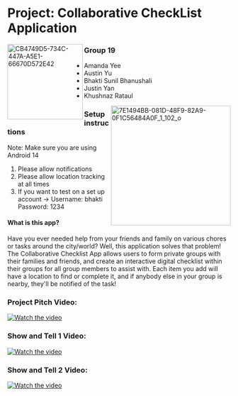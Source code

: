 # Project: Collaborative CheckList Application
<img align = "left" src ="https://github.com/CMPT-361-Group-19/CheckList/assets/113317290/fa74a35c-c081-4682-a70a-7bb19678ea2f" alt = "CB4749D5-734C-447A-A5E1-66670D572E42" width = "170"/>

### Group 19

- Amanda Yee       
- Austin Yu
- Bhakti Sunil Bhanushali
- Justin Yan
- Khushnaz Rataul

<img align= "right" src ="https://github.com/CMPT-361-Group-19/CheckList/assets/113317290/2798b259-51ff-419d-982d-492e0c3095a1" alt = "7E1494BB-081D-48F9-82A9-0F1C56484A0F_1_102_o" width = "270">

### Setup instructions
Note: Make sure you are using Android 14
1. Please allow notifications
2. Please allow location tracking at all times
3. If you want to test on a set up account -> Username: bhakti Password: 1234

#### What is this app?
Have you ever needed help from your friends and family on various chores or tasks around the city/world? Well, this application solves that problem! The Collaborative Checklist App allows users to form private groups with their families and friends, and create an interactive digital checklist within their groups for all group members to assist with. Each item you add will have a location to find or complete it, and if anybody else in your group is nearby, they'll be notified of the task! 

### Project Pitch Video:
[![Watch the video](https://img.youtube.com/vi/K_wwNdYyGa4/maxresdefault.jpg)](https://youtu.be/K_wwNdYyGa4)

### Show and Tell 1 Video:
[![Watch the video](https://img.youtube.com/vi/5oOe0lcdK7s/maxresdefault.jpg)](https://youtu.be/5oOe0lcdK7s)

### Show and Tell 2 Video:
[![Watch the video](https://img.youtube.com/vi/mjzSCcnNDN4/maxresdefault.jpg)](https://youtu.be/mjzSCcnNDN4)


